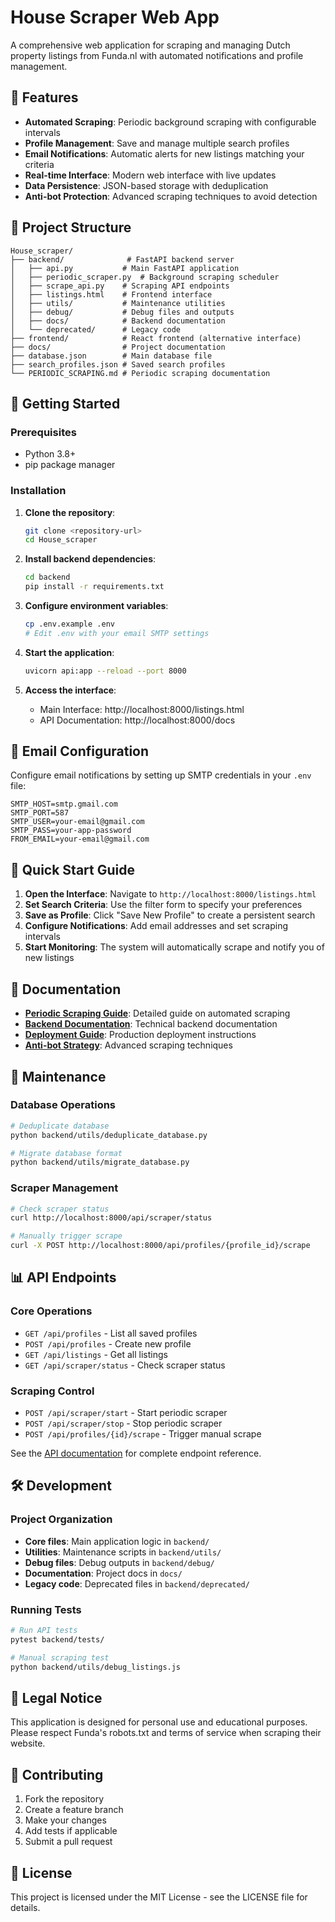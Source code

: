 # House Scraper Web App

A comprehensive web application for scraping and managing Dutch property listings from Funda.nl with automated notifications and profile management.

## 🚀 Features

- **Automated Scraping**: Periodic background scraping with configurable intervals
- **Profile Management**: Save and manage multiple search profiles
- **Email Notifications**: Automatic alerts for new listings matching your criteria
- **Real-time Interface**: Modern web interface with live updates
- **Data Persistence**: JSON-based storage with deduplication
- **Anti-bot Protection**: Advanced scraping techniques to avoid detection

## 📁 Project Structure

```
House_scraper/
├── backend/              # FastAPI backend server
│   ├── api.py           # Main FastAPI application
│   ├── periodic_scraper.py  # Background scraping scheduler
│   ├── scrape_api.py    # Scraping API endpoints
│   ├── listings.html    # Frontend interface
│   ├── utils/           # Maintenance utilities
│   ├── debug/           # Debug files and outputs
│   ├── docs/            # Backend documentation
│   └── deprecated/      # Legacy code
├── frontend/            # React frontend (alternative interface)
├── docs/                # Project documentation
├── database.json        # Main database file
├── search_profiles.json # Saved search profiles
└── PERIODIC_SCRAPING.md # Periodic scraping documentation
```

## 🔧 Getting Started

### Prerequisites
- Python 3.8+
- pip package manager

### Installation

1. **Clone the repository**:
   ```bash
   git clone <repository-url>
   cd House_scraper
   ```

2. **Install backend dependencies**:
   ```bash
   cd backend
   pip install -r requirements.txt
   ```

3. **Configure environment variables**:
   ```bash
   cp .env.example .env
   # Edit .env with your email SMTP settings
   ```

4. **Start the application**:
   ```bash
   uvicorn api:app --reload --port 8000
   ```

5. **Access the interface**:
   - Main Interface: http://localhost:8000/listings.html
   - API Documentation: http://localhost:8000/docs

## 📧 Email Configuration

Configure email notifications by setting up SMTP credentials in your `.env` file:

```env
SMTP_HOST=smtp.gmail.com
SMTP_PORT=587
SMTP_USER=your-email@gmail.com
SMTP_PASS=your-app-password
FROM_EMAIL=your-email@gmail.com
```

## 🎯 Quick Start Guide

1. **Open the Interface**: Navigate to `http://localhost:8000/listings.html`
2. **Set Search Criteria**: Use the filter form to specify your preferences
3. **Save as Profile**: Click "Save New Profile" to create a persistent search
4. **Configure Notifications**: Add email addresses and set scraping intervals
5. **Start Monitoring**: The system will automatically scrape and notify you of new listings

## 📖 Documentation

- **[Periodic Scraping Guide](PERIODIC_SCRAPING.md)**: Detailed guide on automated scraping
- **[Backend Documentation](backend/README.md)**: Technical backend documentation
- **[Deployment Guide](docs/DEPLOYMENT.md)**: Production deployment instructions
- **[Anti-bot Strategy](docs/anitbot.md)**: Advanced scraping techniques

## 🔄 Maintenance

### Database Operations
```bash
# Deduplicate database
python backend/utils/deduplicate_database.py

# Migrate database format
python backend/utils/migrate_database.py
```

### Scraper Management
```bash
# Check scraper status
curl http://localhost:8000/api/scraper/status

# Manually trigger scrape
curl -X POST http://localhost:8000/api/profiles/{profile_id}/scrape
```

## 📊 API Endpoints

### Core Operations
- `GET /api/profiles` - List all saved profiles
- `POST /api/profiles` - Create new profile
- `GET /api/listings` - Get all listings
- `GET /api/scraper/status` - Check scraper status

### Scraping Control
- `POST /api/scraper/start` - Start periodic scraper
- `POST /api/scraper/stop` - Stop periodic scraper
- `POST /api/profiles/{id}/scrape` - Trigger manual scrape

See the [API documentation](http://localhost:8000/docs) for complete endpoint reference.

## 🛠️ Development

### Project Organization
- **Core files**: Main application logic in `backend/`
- **Utilities**: Maintenance scripts in `backend/utils/`
- **Debug files**: Debug outputs in `backend/debug/`
- **Documentation**: Project docs in `docs/`
- **Legacy code**: Deprecated files in `backend/deprecated/`

### Running Tests
```bash
# Run API tests
pytest backend/tests/

# Manual scraping test
python backend/utils/debug_listings.js
```

## 📝 Legal Notice

This application is designed for personal use and educational purposes. Please respect Funda's robots.txt and terms of service when scraping their website.

## 🤝 Contributing

1. Fork the repository
2. Create a feature branch
3. Make your changes
4. Add tests if applicable
5. Submit a pull request

## 📄 License

This project is licensed under the MIT License - see the LICENSE file for details.
